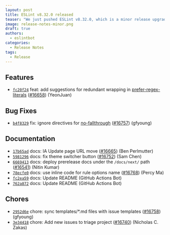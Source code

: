 ```yaml
---
layout: post
title: ESLint v8.32.0 released
teaser: "We just pushed ESLint v8.32.0, which is a minor release upgrade of ESLint. This release adds some new features and fixes several bugs found in the previous release."
image: release-notes-minor.png
draft: true
authors:
  - eslintbot
categories:
  - Release Notes
tags:
  - Release
---
```









## Features


* [`fc20f24`](https://github.com/eslint/eslint/commit/fc20f242a2ac073b5af6d5fca67e07a175f36c3b) feat: add suggestions for redundant wrapping in [prefer-regex-literals](/docs/rules/prefer-regex-literals) ([#16658](https://github.com/eslint/eslint/issues/16658)) (YeonJuan)






## Bug Fixes


* [`b4f8329`](https://github.com/eslint/eslint/commit/b4f8329164d7b293a1557e05b987d2a685fe1d30) fix: ignore directives for [no-fallthrough](/docs/rules/no-fallthrough) ([#16757](https://github.com/eslint/eslint/issues/16757)) (gfyoung)




## Documentation


* [`17b65ad`](https://github.com/eslint/eslint/commit/17b65ad10d653bb05077f21d8b1f79bee96e38d8) docs: IA Update page URL move ([#16665](https://github.com/eslint/eslint/issues/16665)) (Ben Perlmutter)
* [`5981296`](https://github.com/eslint/eslint/commit/5981296d5c7c86228ad766009901191fdd87d5a4) docs: fix theme switcher button ([#16752](https://github.com/eslint/eslint/issues/16752)) (Sam Chen)
* [`6669413`](https://github.com/eslint/eslint/commit/66694136b67277c050bd27f60050779687a88c9f) docs: deploy prerelease docs under the `/docs/next/` path ([#16541](https://github.com/eslint/eslint/issues/16541)) (Nitin Kumar)
* [`78ecfe0`](https://github.com/eslint/eslint/commit/78ecfe0e52c0e5780fefc8dc9a98864e48de6637) docs: use inline code for rule options name ([#16768](https://github.com/eslint/eslint/issues/16768)) (Percy Ma)
* [`fc2ea59`](https://github.com/eslint/eslint/commit/fc2ea598aee97beb6d768866da1ee4f63775f0c9) docs: Update README (GitHub Actions Bot)
* [`762a872`](https://github.com/eslint/eslint/commit/762a8727fb3b5619cff900826053b643ca5f1162) docs: Update README (GitHub Actions Bot)








## Chores


* [`2952d6e`](https://github.com/eslint/eslint/commit/2952d6ed95811ce0971b6855d66fb7a9767a7b72) chore: sync templates/*.md files with issue templates ([#16758](https://github.com/eslint/eslint/issues/16758)) (gfyoung)
* [`3e34418`](https://github.com/eslint/eslint/commit/3e34418b31664decfb2337de798feafbf985b66c) chore: Add new issues to triage project ([#16740](https://github.com/eslint/eslint/issues/16740)) (Nicholas C. Zakas)



